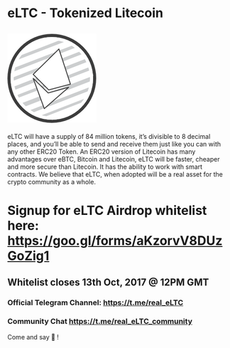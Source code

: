 # eLTC - Tokenized Litecoin

  ![TOKENS](https://raw.githubusercontent.com/Steake/eLTC/master/eLTC.png)
---
eLTC will have a supply of 84 million tokens, it’s divisible to 8 decimal places, and you’ll be able to send and receive them just like you can with any other ERC20 Token. An ERC20 version of Litecoin has many advantages over eBTC, Bitcoin and Litecoin, eLTC will be faster, cheaper and more secure than Litecoin. It has the ability to work with smart contracts. We believe that eLTC, when adopted will be a real asset for the crypto community as a whole.


# Signup for eLTC Airdrop whitelist here: https://goo.gl/forms/aKzorvV8DUzGoZig1
## Whitelist closes 13th Oct, 2017 @ 12PM GMT


### Official Telegram Channel: https://t.me/real_eLTC
### Community Chat https://t.me/real_eLTC_community

Come and say 👋 !





